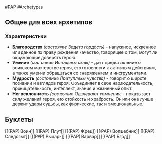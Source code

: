 #PAP  #Archetypes

## Общее для всех архетипов 

### Характеристики
- **Благородство** *(состояние Задета гордость)* - напускное, искреннее или данное по праву рождения качество, говорящее о том, могут ли окружающие доверять герою.
- **Умение** *(состояние Истощены силы)* - дает представление о воинском мастерстве героя, его готовности к активным действиям, а также умении обращаться со снаряжением и инструментами. 
- **Мудрость** *(состояние Притуплены чувства)* - говорит о широте познаний и взглядов героя. Объединяет в себе наблюдательность, проницательность, интеллект, знания и жизненный опыт.
- **Непреклонность** *(состояние Одолевают сомнения)* - показывает силу желаний героя, его стойкость и храбрость. Он или она лучше держит удары судьбы, как физические, так и эмоциональные.

## Буклеты

[[(PAP) Воин]]
[[(PAP) Плут]]
[[(PAP) Жрец]]
[[(PAP) Волшебник]]
[[(PAP) Следопыт]]
[[(PAP) Рыцарь]]
[[(PAP) Варвар]]
[[(PAP) Бард]]

